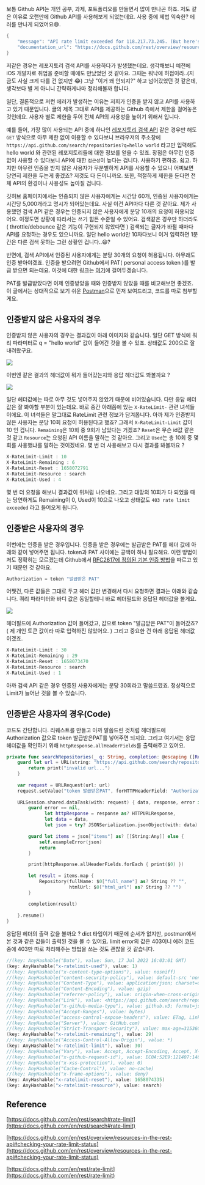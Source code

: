보통 Github API는 개인 공부, 과제, 포트폴리오를 만들면서 많이 만나곤 하죠. 저도 같은 이유로 오랜만에 Github API를 사용해보게 되었는데요. 사용 중에 제법 익숙한? 에러를 만나게 되었어요😄. 

```swift
{
    "message": "API rate limit exceeded for 118.217.73.245. (But here's the good news: Authenticated requests get a higher rate limit. Check out the documentation for more details.)",
    "documentation_url": "https://docs.github.com/rest/overview/resources-in-the-rest-api#rate-limiting"
}
```

저같은 경우는 레포지토리 검색 API를 사용하다가 발생했는데요. 생각해보니 예전에 iOS 개발자로 취업을 준비할 때에도 만났었던 것 같아요. 그때는 워낙에 허접이라..(지금도 사실 크게 다를 건 없지만 😂) 그냥 "이거 왜 안되지?" 하고 넘어갔었던 것 같은데, 생각보다 별 게 아니니 간략하게나마 정리해볼까 합니다. 

일단, 결론적으로 저런 에러가 발생하는 이유는 저희가 인증을 받지 않고 API를 사용하고 있기 때문입니다. 글의 제목 그대로 API를 제공하는 Github 측에서 제한을 걸어놓은 것인데요. 사용자 별로 제한을 두어 전체 API의 사용성을 높이기 위해서 입니다.

예를 들어, 가장 많이 사용되는 API 중에 하나인 [레포지토리 검색 API](https://docs.github.com/en/rest/search) 같은 경우만 해도 `GET` 방식으로 아무 제한 없이 이용할 수 있다보니 브라우저의 주소창에 `https://api.github.com/search/repositories?q=hello world` 라고만 입력해도 hello world 와 관련된 레포지토리들에 대한 정보를 얻을 수 있죠. 장점은 아무런 인증없이 사용할 수 있다보니 API에 대한 `접근성`이 높다는 겁니다. 사용하기 편하죠. 쉽고. 하지만 아무런 인증을 받지 않은 사용자가 무분별하게 API를 사용할 수 있으니 어찌보면 당연히 제한을 두는게 좋겠죠? 저것도 다 돈이니까요. 또한, 적절하게 제한을 둔다면 전체 API의 환경이나 사용성도 높아질 겁니다. 

깃허브 홈페이지에서는 인증되지 않은 사용자에게는 시간당 60개, 인증된 사용자에게는 시간당 5,000개라고 명시가 되어있는데요. 사실 이건 API마다 다른 것 같아요. 제가 사용했던 검색 API 같은 경우는 인증되지 않은 사용자에게 분당 10개의 요청이 허용되었어요. 이정도면 상황에 따라서는 쓰기 힘든 수준일 수 있어요. 검색같은 경우만 하더라도 ( throttle/debounce 같은 기능이 구현되지 않았다면 ) 검색되는 글자가 바뀔 때마다 API를 요청하는 경우도 있으니까요. 일단 hello world만 10자다보니 이거 입력하면 1분간은 다른 검색 못하는 그런 상황인 겁니다..😄? 

반면에, 검색 API에서 인증된 사용자에게는 분당 30개의 요청이 허용됩니다. 아무래도 인증 받아야겠죠. 인증을 받으려면 Github에서 PAT( personal access token )를 발급 받으면 되는데요. 이것에 대한 링크는 [여기](https://docs.github.com/en/authentication/keeping-your-account-and-data-secure/creating-a-personal-access-token)에 걸어두겠습니다. 

PAT를 발급받았다면 이제 인증받았을 때와 인증받지 않았을 때를 비교해보면 좋겠죠. 이 글에서는 상대적으로 보기 쉬운 [Postman](https://www.postman.com/)으로 먼저 보여드리고, 코드를 따로 첨부할게요. 

## 인증받지 않은 사용자의 경우 

인증받지 않은 사용자의 경우는 결과값이 아래 이미지와 같습니다. 일단 GET 방식에 쿼리 파라미터로 q = "hello world" 값이 들어간 것을 볼 수 있죠. 상태값도 200으로 잘 내려왔구요. 

![](https://velog.velcdn.com/images/dev_kickbell/post/aca67971-25eb-4bb8-b624-2063796e2f21/image.png)		

이번엔 같은 결과의 헤더값이 뭐가 들어갔는지와 응답 헤더값도 봐볼까요 ? 

![](https://velog.velcdn.com/images/dev_kickbell/post/b1abe4d8-93fd-4712-8afe-efc834c9165e/image.png)	

일단 헤더값에는 따로 아무 것도 넣어주지 않았기 때문에 비어있습니다. 다만 응답 헤더값은 잘 봐야할 부분이 있는데요. 바로 중간 아래쯤에 있는 `X-RateLimit-` 관련 녀석들이에요. 이 녀석들은 말그대로 RateLimit 관련 정보가 담겨옵니다. 아까 제가 인증받지 않은 사용자는 분당 10회 요청이 허용된다고 했죠? 그래서 `X-RateLimit-Limit` 값이 10 인 겁니다. `Remaining`은 10회 중 9회가 남았다는 거겠죠? `Reset`은 무슨 id값 같은 것 같고 `Resource`는 요청된 API 이름을 말하는 것 같아요. 그리고 `Used`는 총 10회 중 몇 회를 사용했냐를 말하는 것이겠네요. 몇 번 더 사용해보고 다시 결과를 봐볼까요 ?  
```swift
X-RateLimit-Limit : 10
X-RateLimit-Remaining : 6
X-RateLimit-Reset : 1658072791
X-RateLimit-Resource : search
X-RateLimit-Used : 4
```
몇 번 더 요청을 해보니 결과값이 위처럼 나오네요. 그리고 대망의 10회가 다 되었을 때는 당연하게도 Remaining이 0, Used이 10으로 나오고 상태값도 `403 rate limit exceeded` 라고 들어오게 됩니다. 

## 인증받은 사용자의 경우 
이번에는 인증을 받은 경우입니다. 인증을 받은 경우에는 발급받은 PAT를 헤더 값에 아래와 같이 넣어주면 됩니다. token과 PAT 사이에는 공백이 하나 필요해요. 이런 방법이 저도 정확히는 모르겠는데 Github에서 [RFC2617에 정의된 기본 인증 방법](https://www.ietf.org/rfc/rfc2617.txt)을 따르고 있기 때문인 것 같아요. 

```swift
Authorization = token "발급받은 PAT"
```

어쨋건, 다른 값들은 그대로 두고 헤더 값만 변경해서 다시 요청하면 결과는 아래와 같습니다. 쿼리 파라미터와 바디 값은 동일할테니 바로 헤더필드와 응답된 헤더값을 볼게요. 

![](https://velog.velcdn.com/images/dev_kickbell/post/b644b771-236d-452a-88cc-9786da76c691/image.png)				

헤더필드에 Authorization 값이 들어갔고, 값으로 token "발급받은 PAT"이 들어갔죠?( 제 개인 토큰 값이라 따로 입력하진 않았어요. ) 그리고 중요한 건 아래 응답된 헤더값이겠죠. 

```swift
X-RateLimit-Limit : 30
X-RateLimit-Remaining : 29
X-RateLimit-Reset : 1658073470
X-RateLimit-Resource : search
X-RateLimit-Used : 1
```

아까 검색 API 같은 경우 인증된 사용자에게는 분당 30회라고 말씀드렸죠. 정상적으로 Limit가 늘어난 것을 볼 수 있습니다.


## 인증받은 사용자의 경우(Code)

코드도 간단합니다. 리퀘스트를 만들고 아까 말씀드린 것처럼 헤더필드에 Authorization 값으로 token 발급받은PAT를 넣어주면 되지요. 그리고 여기서는 응답 헤더값을 확인하기 위해 `httpResponse.allHeaderFields`를 출력해주고 있어요. 

```swift
private func searchRepositories(_ q: String, completion: @escaping ([Repository]) -> ()) {
    guard let url = URL(string: "https://api.github.com/search/repositories?q=\(q)") else {
        return print("invalid url...")
    }
    
    var request = URLRequest(url: url)
    request.setValue("token 발급받은PAT", forHTTPHeaderField: "Authorization")
    
    URLSession.shared.dataTask(with: request) { data, response, error in
        guard error == nil,
              let httpResponse = response as? HTTPURLResponse,
              let data = data,
              let json = try? JSONSerialization.jsonObject(with: data) as? [String: Any] else { return }
        
        guard let items = json["items"] as? [[String:Any]] else {
            self.exampleError(json)
            return
        }

        print(httpResponse.allHeaderFields.forEach { print($0) })
        
        let result = items.map {
            Repository(fullName: $0["full_name"] as? String ?? "",
                       htmlUrl: $0["html_url"] as? String ?? "")
        }
        
        completion(result)
        
    }.resume()
}
```

응답된 헤더의 출력 값을 볼까요 ? dict 타입이기 때문에 순서가 없지만, postman에서 본 것과 같은 값들이 출력된 것을 볼 수 있어요. limit error의 값은 403이니 에러 코드 중에 403만 따로 처리해주는 방법을 쓰는 것도 괜찮을 것 같습니다. 

```swift
//(key: AnyHashable("Date"), value: Sun, 17 Jul 2022 16:03:01 GMT)
(key: AnyHashable("x-ratelimit-used"), value: 1)
//(key: AnyHashable("x-content-type-options"), value: nosniff)
//(key: AnyHashable("content-security-policy"), value: default-src 'none')
//(key: AnyHashable("Content-Type"), value: application/json; charset=utf-8)
//(key: AnyHashable("Content-Encoding"), value: gzip)
//(key: AnyHashable("referrer-policy"), value: origin-when-cross-origin, strict-origin-when-cross-origin)
//(key: AnyHashable("Link"), value: <https://api.github.com/search/repositories?q=H&page=2>; rel="next", <https://api.github.com/search/repositories?q=H&page=34>; rel="last")
//(key: AnyHashable("x-github-media-type"), value: github.v3; format=json)
//(key: AnyHashable("Accept-Ranges"), value: bytes)
//(key: AnyHashable("access-control-expose-headers"), value: ETag, Link, Location, Retry-After, X-GitHub-OTP, X-RateLimit-Limit, X-RateLimit-Remaining, X-RateLimit-Used, X-RateLimit-Resource, X-RateLimit-Reset, X-OAuth-Scopes, X-Accepted-OAuth-Scopes, X-Poll-Interval, X-GitHub-Media-Type, X-GitHub-SSO, X-GitHub-Request-Id, Deprecation, Sunset)
//(key: AnyHashable("Server"), value: GitHub.com)
//(key: AnyHashable("Strict-Transport-Security"), value: max-age=31536000; includeSubdomains; preload)
(key: AnyHashable("x-ratelimit-remaining"), value: 29)
//(key: AnyHashable("Access-Control-Allow-Origin"), value: *)
(key: AnyHashable("x-ratelimit-limit"), value: 30)
//(key: AnyHashable("Vary"), value: Accept, Accept-Encoding, Accept, X-Requested-With)
//(key: AnyHashable("x-github-request-id"), value: EC0A:52E9:121407:146061:62D432B4)
//(key: AnyHashable("x-xss-protection"), value: 0)
//(key: AnyHashable("Cache-Control"), value: no-cache)
//(key: AnyHashable("x-frame-options"), value: deny)
(key: AnyHashable("x-ratelimit-reset"), value: 1658074335)
(key: AnyHashable("x-ratelimit-resource"), value: search)
```


## Reference
[https://docs.github.com/en/rest/search#rate-limit](https://docs.github.com/en/rest/search#rate-limit)			    
        
[https://docs.github.com/en/rest/overview/resources-in-the-rest-api#checking-your-rate-limit-status](https://docs.github.com/en/rest/overview/resources-in-the-rest-api#checking-your-rate-limit-status)							    
          
[https://docs.github.com/en/rest/rate-limit](https://docs.github.com/en/rest/rate-limit)								  
